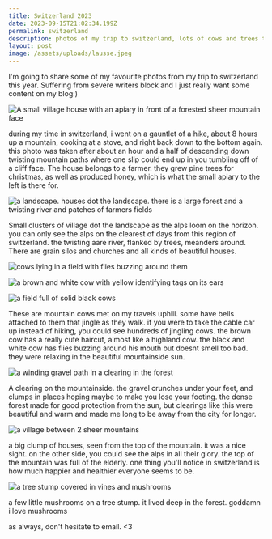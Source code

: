 ```yaml
---
title: Switzerland 2023
date: 2023-09-15T21:02:34.199Z
permalink: switzerland
description: photos of my trip to switzerland, lots of cows and trees to be seen here
layout: post
image: /assets/uploads/lausse.jpeg
---
```


I'm going to share some of my favourite photos from my trip to switzerland this year. Suffering from severe writers block and I just really want some content on my blog:)

![A small village house with an apiary in front of a forested sheer mountain face](/article/switzerland/apiary.jpg)

during my time in switzerland, i went on a gauntlet of a hike, about 8 hours up a mountain, cooking at a stove, and right back down to the bottom again. this photo was taken after about an hour and a half of descending down twisting mountain paths where one slip could end up in you tumbling off of a cliff face. The house belongs to a farmer. they grew pine trees for christmas, as well as produced honey, which is what the small apiary to the left is there for.

![a landscape. houses dot the landscape. there is a large forest and a twisting river and patches of farmers fields](/article/switzerland/alps_horizon.jpg)

Small clusters of village dot the landscape as the alps loom on the horizon. you can only see the alps on the clearest of days from this region of switzerland. the twisting aare river, flanked by trees, meanders around. There are grain silos and churches and all kinds of beautiful houses.

![cows lying in a field with flies buzzing around them](/article/switzerland/black_cow.jpg)

![a brown and white cow with yellow identifying tags on its ears](/article/switzerland/brown_cow.jpg)

![a field full of solid black cows](/article/switzerland/more_black_cows.jpg)

These are mountain cows met on my travels uphill. some have bells attached to them that jingle as they walk. if you were to take the cable car up instead of hiking, you could see hundreds of jingling cows. the brown cow has a really cute haircut, almost like a highland cow. the black and white cow has flies buzzing around his mouth but doesnt smell too bad. they were relaxing in the beautiful mountainside sun.

![a winding gravel path in a clearing in the forest](/article/switzerland/forest_path.jpg)

A clearing on the mountainside. the gravel crunches under your feet, and clumps in places hoping maybe to make you lose your footing. the dense forest made for good protection from the sun, but clearings like this were beautiful and warm and made me long to be away from the city for longer.

![a village between 2 sheer mountains](/article/switzerland/mountain_village.jpg)

a big clump of houses, seen from the top of the mountain. it was a nice sight. on the other side, you could see the alps in all their glory. the top of the mountain was full of the elderly. one thing you'll notice in switzerland is how much happier and healthier everyone seems to be.

![a tree stump covered in vines and mushrooms](/article/switzerland/mushroom_trunk.jpg)

a few little mushrooms on a tree stump. it lived deep in the forest. goddamn i love mushrooms

as always, don't hesitate to email. <3
